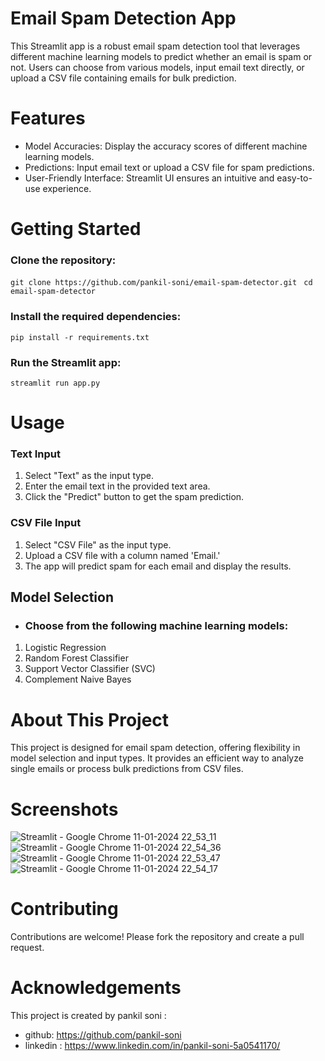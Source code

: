 # Email Spam Detection App

This Streamlit app is a robust email spam detection tool that leverages different machine learning models to predict whether an email is spam or not. Users can choose from various models, input email text directly, or upload a CSV file containing emails for bulk prediction.

# Features
- Model Accuracies: Display the accuracy scores of different machine learning models.
- Predictions: Input email text or upload a CSV file for spam predictions.
- User-Friendly Interface: Streamlit UI ensures an intuitive and easy-to-use experience.

# Getting Started
### Clone the repository:
`git clone https://github.com/pankil-soni/email-spam-detector.git `
`cd email-spam-detector`

### Install the required dependencies:
`pip install -r requirements.txt`

### Run the Streamlit app:
`streamlit run app.py`
# Usage
### Text Input
1. Select "Text" as the input type.
2. Enter the email text in the provided text area.
3. Click the "Predict" button to get the spam prediction.

### CSV File Input
1. Select "CSV File" as the input type.
2. Upload a CSV file with a column named 'Email.'
3. The app will predict spam for each email and display the results.

## Model Selection
- ### Choose from the following machine learning models:

1. Logistic Regression
2. Random Forest Classifier
3. Support Vector Classifier (SVC)
3. Complement Naive Bayes

# About This Project
This project is designed for email spam detection, offering flexibility in model selection and input types. It provides an efficient way to analyze single emails or process bulk predictions from CSV files.

# Screenshots
![Streamlit - Google Chrome 11-01-2024 22_53_11](https://github.com/pankil-soni/email-spam-detector/assets/116267467/b2a1acf0-d6ba-4a83-9147-5cd33aa0dd6b)
![Streamlit - Google Chrome 11-01-2024 22_54_36](https://github.com/pankil-soni/email-spam-detector/assets/116267467/370cc9bc-ddb0-4fed-9f2b-1f612110e324)
![Streamlit - Google Chrome 11-01-2024 22_53_47](https://github.com/pankil-soni/email-spam-detector/assets/116267467/4a931bd3-4cdb-42e2-bf89-6a1a6b210676)
![Streamlit - Google Chrome 11-01-2024 22_54_17](https://github.com/pankil-soni/email-spam-detector/assets/116267467/4802e1aa-0a1d-4e2d-8346-e7f6e0d18f85)

# Contributing
Contributions are welcome! Please fork the repository and create a pull request.

# Acknowledgements
This project is created by pankil soni :
- github: https://github.com/pankil-soni
- linkedin : https://www.linkedin.com/in/pankil-soni-5a0541170/
